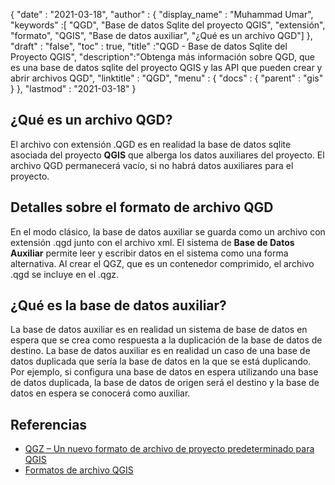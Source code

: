 {
  "date" : "2021-03-18",
  "author" : {
    "display_name" : "Muhammad Umar",
	"keywords" :[ "QGD", "Base de datos Sqlite del proyecto QGIS", "extensión", "formato", "QGIS", "Base de datos auxiliar", "¿Qué es un archivo QGD"]
},
  "draft" : "false",
  "toc" : true,
  "title" :"QGD - Base de datos Sqlite del Proyecto QGIS",
  "description":"Obtenga más información sobre QGD, que es una base de datos sqlite del proyecto QGIS y las API que pueden crear y abrir archivos QGD",
  "linktitle" : "QGD",
  "menu" : {
    "docs" : {
      "parent" : "gis"
}
},
  "lastmod" : "2021-03-18"
}

## ¿Qué es un archivo QGD?

El archivo con extensión .QGD es en realidad la base de datos sqlite asociada del proyecto **QGIS** que alberga los datos auxiliares del proyecto. El archivo QGD permanecerá vacío, si no habrá datos auxiliares para el proyecto.

## Detalles sobre el formato de archivo QGD

En el modo clásico, la base de datos auxiliar se guarda como un archivo con extensión .qgd junto con el archivo xml. El sistema de **Base de Datos Auxiliar** permite leer y escribir datos en el sistema como una forma alternativa. Al crear el QGZ, que es un contenedor comprimido, el archivo .qgd se incluye en el .qgz.

## ¿Qué es la base de datos auxiliar?
La base de datos auxiliar es en realidad un sistema de base de datos en espera que se crea como respuesta a la duplicación de la base de datos de destino. La base de datos auxiliar es en realidad un caso de una base de datos duplicada que sería la base de datos en la que se está duplicando. Por ejemplo, si configura una base de datos en espera utilizando una base de datos duplicada, la base de datos de origen será el destino y la base de datos en espera se conocerá como auxiliar.


## Referencias

* [QGZ – Un nuevo formato de archivo de proyecto predeterminado para QGIS](https://oslandia.com/en/2018/06/01/qgz-a-new-default-project-file-format-for-qgis/)
* [Formatos de archivo QGIS](https://docs.qgis.org/3.16/en/docs/user_manual/appendices/qgis_file_formats.html)

